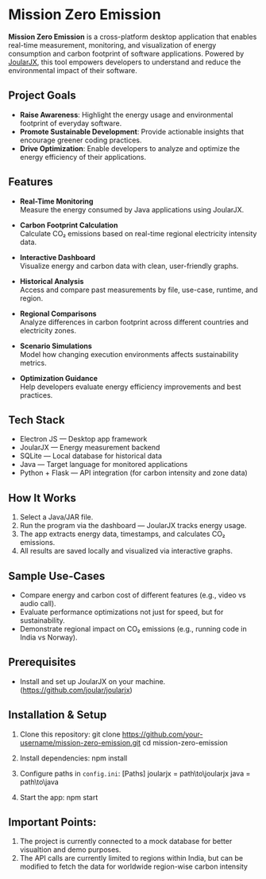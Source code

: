 # Mission Zero Emission

**Mission Zero Emission** is a cross-platform desktop application that enables real-time measurement, monitoring, and visualization of energy consumption and carbon footprint of software applications. Powered by [JoularJX](https://github.com/joular/joularjx), this tool empowers developers to understand and reduce the environmental impact of their software.

## Project Goals

- **Raise Awareness**: Highlight the energy usage and environmental footprint of everyday software.
- **Promote Sustainable Development**: Provide actionable insights that encourage greener coding practices.
- **Drive Optimization**: Enable developers to analyze and optimize the energy efficiency of their applications.

## Features

- **Real-Time Monitoring**  
  Measure the energy consumed by Java applications using JoularJX.

- **Carbon Footprint Calculation**  
  Calculate CO₂ emissions based on real-time regional electricity intensity data.

- **Interactive Dashboard**  
  Visualize energy and carbon data with clean, user-friendly graphs.

- **Historical Analysis**  
  Access and compare past measurements by file, use-case, runtime, and region.

- **Regional Comparisons**  
  Analyze differences in carbon footprint across different countries and electricity zones.

- **Scenario Simulations**  
  Model how changing execution environments affects sustainability metrics.

- **Optimization Guidance**  
  Help developers evaluate energy efficiency improvements and best practices.

## Tech Stack

- Electron JS — Desktop app framework  
- JoularJX — Energy measurement backend  
- SQLite — Local database for historical data  
- Java — Target language for monitored applications  
- Python + Flask — API integration (for carbon intensity and zone data)

## How It Works

1. Select a Java/JAR file.
2. Run the program via the dashboard — JoularJX tracks energy usage.
3. The app extracts energy data, timestamps, and calculates CO₂ emissions.
4. All results are saved locally and visualized via interactive graphs.

## Sample Use-Cases

- Compare energy and carbon cost of different features (e.g., video vs audio call).
- Evaluate performance optimizations not just for speed, but for sustainability.
- Demonstrate regional impact on CO₂ emissions (e.g., running code in India vs Norway).
## Prerequisites
- Install and set up JoularJX on your machine. (https://github.com/joular/joularjx)

## Installation & Setup

1. Clone this repository:
   git clone https://github.com/your-username/mission-zero-emission.git
   cd mission-zero-emission

2. Install dependencies:
   npm install

3. Configure paths in `config.ini`:
   [Paths]
   joularjx = path\to\joularjx
   java = path\to\java

4. Start the app:
   npm start



## Important Points:
1. The project is currently connected to a mock database for better visualtion and demo purposes.
2. The API calls are currently limited to regions within India, but can be modified to fetch the data for worldwide region-wise carbon intensity
